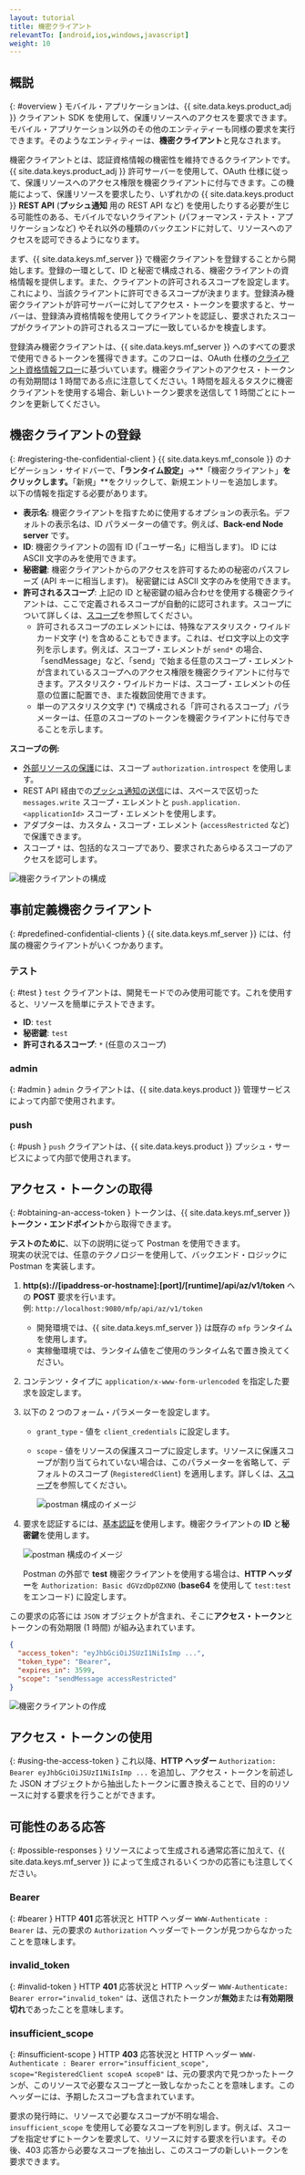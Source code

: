 ```yaml
---
layout: tutorial
title: 機密クライアント
relevantTo: [android,ios,windows,javascript]
weight: 10
---
```

<!-- NLS_CHARSET=UTF-8 -->
## 概説
{: #overview }
モバイル・アプリケーションは、{{ site.data.keys.product_adj }} クライアント SDK を使用して、保護リソースへのアクセスを要求できます。  
モバイル・アプリケーション以外のその他のエンティティーも同様の要求を実行できます。そのようなエンティティーは、**機密クライアント**と見なされます。

機密クライアントとは、認証資格情報の機密性を維持できるクライアントです。{{ site.data.keys.product_adj }} 許可サーバーを使用して、OAuth 仕様に従って、保護リソースへのアクセス権限を機密クライアントに付与できます。この機能によって、保護リソースを要求したり、いずれかの {{ site.data.keys.product }} **REST API** (**プッシュ通知** 用の REST API など) を使用したりする必要が生じる可能性のある、モバイルでないクライアント (パフォーマンス・テスト・アプリケーションなど) やそれ以外の種類のバックエンドに対して、リソースへのアクセスを認可できるようになります。

まず、{{ site.data.keys.mf_server }} で機密クライアントを登録することから開始します。登録の一環として、ID と秘密で構成される、機密クライアントの資格情報を提供します。また、クライアントの許可されるスコープを設定します。これにより、当該クライアントに許可できるスコープが決まります。登録済み機密クライアントが許可サーバーに対してアクセス・トークンを要求すると、サーバーは、登録済み資格情報を使用してクライアントを認証し、要求されたスコープがクライアントの許可されるスコープに一致しているかを検査します。

登録済み機密クライアントは、{{ site.data.keys.mf_server }} へのすべての要求で使用できるトークンを獲得できます。このフローは、OAuth 仕様の[クライアント資格情報フロー](https://tools.ietf.org/html/rfc6749#section-1.3.4)に基づいています。機密クライアントのアクセス・トークンの有効期間は 1 時間である点に注意してください。1 時間を超えるタスクに機密クライアントを使用する場合、新しいトークン要求を送信して 1 時間ごとにトークンを更新してください。

## 機密クライアントの登録
{: #registering-the-confidential-client }
{{ site.data.keys.mf_console }} のナビゲーション・サイドバーで、**「ランタイム設定」**→**「機密クライアント」**をクリックします。**「新規」**をクリックして、新規エントリーを追加します。  
以下の情報を指定する必要があります。

- **表示名**: 機密クライアントを指すために使用するオプションの表示名。デフォルトの表示名は、ID パラメーターの値です。例えば、**Back-end Node server** です。
- **ID**: 機密クライアントの固有 ID (「ユーザー名」に相当します)。
  ID には ASCII 文字のみを使用できます。
- **秘密鍵**: 機密クライアントからのアクセスを許可するための秘密のパスフレーズ (API キーに相当します)。
  秘密鍵には ASCII 文字のみを使用できます。
- **許可されるスコープ**: 上記の ID と秘密鍵の組み合わせを使用する機密クライアントは、ここで定義されるスコープが自動的に認可されます。スコープについて詳しくは、[スコープ](../#scopes)を参照してください。
    - 許可されるスコープのエレメントには、特殊なアスタリスク・ワイルドカード文字 (`*`) を含めることもできます。これは、ゼロ文字以上の文字列を示します。例えば、スコープ・エレメントが `send*` の場合、「sendMessage」など、「send」で始まる任意のスコープ・エレメントが含まれているスコープへのアクセス権限を機密クライアントに付与できます。アスタリスク・ワイルドカードは、スコープ・エレメントの任意の位置に配置でき、また複数回使用できます。 
    - 単一のアスタリスク文字 (*) で構成される「許可されるスコープ」パラメーターは、任意のスコープのトークンを機密クライアントに付与できることを示します。

**スコープの例:**

- [外部リソースの保護](../protecting-external-resources)には、スコープ `authorization.introspect` を使用します。
- REST API 経由での[プッシュ通知の送信](../../notifications/sending-notifications)には、スペースで区切った `messages.write` スコープ・エレメントと `push.application.<applicationId>` スコープ・エレメントを使用します。
- アダプターは、カスタム・スコープ・エレメント (`accessRestricted` など) で保護できます。
- スコープ `*` は、包括的なスコープであり、要求されたあらゆるスコープのアクセスを認可します。

<img class="gifplayer" alt="機密クライアントの構成" src="push-confidential-client.png"/>

## 事前定義機密クライアント
{: #predefined-confidential-clients }
{{ site.data.keys.mf_server }} には、付属の機密クライアントがいくつかあります。

### テスト
{: #test }
`test` クライアントは、開発モードでのみ使用可能です。これを使用すると、リソースを簡単にテストできます。

- **ID**: `test`
- **秘密鍵**: `test`
- **許可されるスコープ**: `*` (任意のスコープ)

### admin
{: #admin }
`admin` クライアントは、{{ site.data.keys.product }} 管理サービスによって内部で使用されます。

### push
{: #push }
`push` クライアントは、{{ site.data.keys.product }} プッシュ・サービスによって内部で使用されます。

## アクセス・トークンの取得
{: #obtaining-an-access-token }
トークンは、{{ site.data.keys.mf_server }} **トークン・エンドポイント**から取得できます。  

**テストのために**、以下の説明に従って Postman を使用できます。  
現実の状況では、任意のテクノロジーを使用して、バックエンド・ロジックに Postman を実装します。

1.  **http(s)://[ipaddress-or-hostname]:[port]/[runtime]/api/az/v1/token** への **POST** 要求を行います。  
    例: `http://localhost:9080/mfp/api/az/v1/token`
    - 開発環境では、{{ site.data.keys.mf_server }} は既存の `mfp` ランタイムを使用します。  
    - 実稼働環境では、ランタイム値をご使用のランタイム名で置き換えてください。

2.  コンテンツ・タイプに `application/x-www-form-urlencoded` を指定した要求を設定します。  
3.  以下の 2 つのフォーム・パラメーターを設定します。
    - `grant_type` - 値を `client_credentials` に設定します。
    - `scope` - 値をリソースの保護スコープに設定します。リソースに保護スコープが割り当てられていない場合は、このパラメーターを省略して、デフォルトのスコープ (`RegisteredClient`) を適用します。詳しくは、[スコープ](../../authentication-and-security/#scopes)を参照してください。

       ![postman 構成のイメージ](confidential-client-steps-1-3.png)

4.  要求を認証するには、[基本認証](https://en.wikipedia.org/wiki/Basic_access_authentication#Client_side)を使用します。機密クライアントの **ID** と**秘密鍵**を使用します。

    ![postman 構成のイメージ](confidential-client-step-4.png)

    Postman の外部で **test** 機密クライアントを使用する場合は、**HTTP ヘッダー**を `Authorization: Basic dGVzdDp0ZXN0` (**base64** を使用して `test:test` をエンコード) に設定します。

この要求の応答には `JSON` オブジェクトが含まれ、そこに**アクセス・トークン**とトークンの有効期限 (1 時間) が組み込まれています。

```json
{
  "access_token": "eyJhbGciOiJSUzI1NiIsImp ...",
  "token_type": "Bearer",
  "expires_in": 3599,
  "scope": "sendMessage accessRestricted"
}
```

![機密クライアントの作成](confidential-client-access-token.png)

## アクセス・トークンの使用
{: #using-the-access-token }
これ以降、**HTTP ヘッダー** `Authorization: Bearer eyJhbGciOiJSUzI1NiIsImp ...` を追加し、アクセス・トークンを前述した JSON オブジェクトから抽出したトークンに置き換えることで、目的のリソースに対する要求を行うことができます。

## 可能性のある応答
{: #possible-responses }
リソースによって生成される通常応答に加えて、{{ site.data.keys.mf_server }} によって生成されるいくつかの応答にも注意してください。

### Bearer
{: #bearer }
HTTP **401** 応答状況と HTTP ヘッダー `WWW-Authenticate : Bearer` は、元の要求の `Authorization` ヘッダーでトークンが見つからなかったことを意味します。

### invalid_token
{: #invalid-token }
HTTP **401** 応答状況と HTTP ヘッダー `WWW-Authenticate: Bearer error="invalid_token"` は、送信されたトークンが**無効**または**有効期限切れ**であったことを意味します。

### insufficient_scope
{: #insufficient-scope }
HTTP **403** 応答状況と HTTP ヘッダー `WWW-Authenticate : Bearer error="insufficient_scope", scope="RegisteredClient scopeA scopeB"` は、元の要求内で見つかったトークンが、このリソースで必要なスコープと一致しなかったことを意味します。このヘッダーには、予期したスコープも含まれています。

要求の発行時に、リソースで必要なスコープが不明な場合、`insufficient_scope` を使用して必要なスコープを判別します。例えば、スコープを指定せずにトークンを要求して、リソースに対する要求を行います。その後、403 応答から必要なスコープを抽出し、このスコープの新しいトークンを要求できます。


